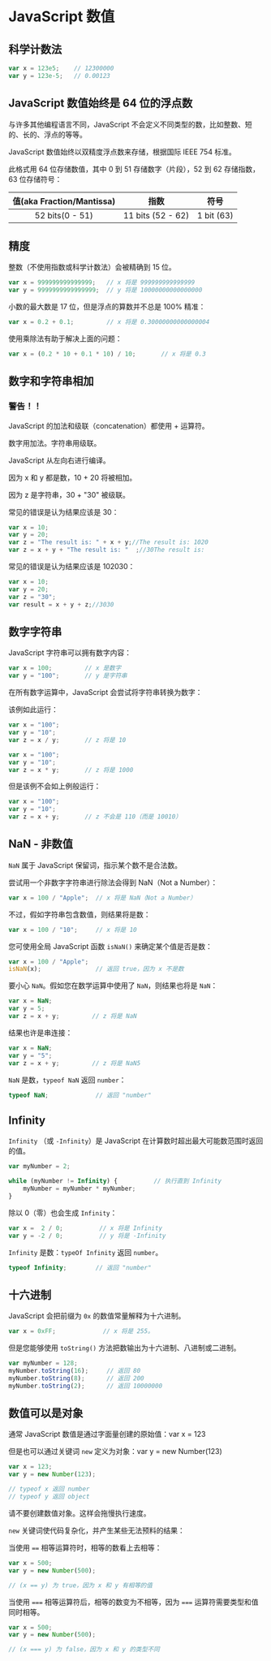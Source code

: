 # JavaScript 数值

## 科学计数法

```js
var x = 123e5;    // 12300000
var y = 123e-5;   // 0.00123
```



## JavaScript 数值始终是 64 位的浮点数

与许多其他编程语言不同，JavaScript 不会定义不同类型的数，比如整数、短的、长的、浮点的等等。

JavaScript 数值始终以双精度浮点数来存储，根据国际 IEEE 754 标准。

此格式用 64 位存储数值，其中 0 到 51 存储数字（片段），52 到 62 存储指数，63 位存储符号：

| 值(aka Fraction/Mantissa) |       指数        |    符号    |
| :-----------------------: | :---------------: | :--------: |
|      52 bits(0 - 51)      | 11 bits (52 - 62) | 1 bit (63) |



## 精度

整数（不使用指数或科学计数法）会被精确到 15 位。

```js
var x = 999999999999999;   // x 将是 999999999999999
var y = 9999999999999999;  // y 将是 10000000000000000
```

小数的最大数是 17 位，但是浮点的算数并不总是 100% 精准：

```js
var x = 0.2 + 0.1;         // x 将是 0.30000000000000004
```

使用乘除法有助于解决上面的问题：

```js
var x = (0.2 * 10 + 0.1 * 10) / 10;       // x 将是 0.3
```



## 数字和字符串相加

### 警告！！

JavaScript 的加法和级联（concatenation）都使用 + 运算符。

数字用加法。字符串用级联。

JavaScript 从左向右进行编译。

因为 x 和 y 都是数，10 + 20 将被相加。

因为 z 是字符串，30 + "30" 被级联。

常见的错误是认为结果应该是 30：

```js
var x = 10;
var y = 20;
var z = "The result is: " + x + y;//The result is: 1020
var z = x + y + "The result is: "  ;//30The result is: 
```

常见的错误是认为结果应该是 102030：

```js
var x = 10;
var y = 20;
var z = "30";
var result = x + y + z;//3030
```



## 数字字符串

JavaScript 字符串可以拥有数字内容：

```js
var x = 100;         // x 是数字
var y = "100";       // y 是字符串
```

在所有数字运算中，JavaScript 会尝试将字符串转换为数字：

该例如此运行：

```js
var x = "100";
var y = "10";
var z = x / y;       // z 将是 10
```

```js
var x = "100";
var y = "10";
var z = x * y;       // z 将是 1000
```

但是该例不会如上例般运行：

```js
var x = "100";
var y = "10";
var z = x + y;       // z 不会是 110（而是 10010）
```



## NaN - 非数值

`NaN` 属于 JavaScript 保留词，指示某个数不是合法数。

尝试用一个非数字字符串进行除法会得到 NaN（Not a Number）：

```js
var x = 100 / "Apple";  // x 将是 NaN（Not a Number）
```

不过，假如字符串包含数值，则结果将是数：

```js
var x = 100 / "10";     // x 将是 10
```

您可使用全局 JavaScript 函数 `isNaN()` 来确定某个值是否是数：

```js
var x = 100 / "Apple";
isNaN(x);               // 返回 true，因为 x 不是数
```

要小心 `NaN`。假如您在数学运算中使用了 `NaN`，则结果也将是 `NaN`：

```js
var x = NaN;
var y = 5;
var z = x + y;         // z 将是 NaN
```

结果也许是串连接：

```js
var x = NaN;
var y = "5";
var z = x + y;         // z 将是 NaN5
```

`NaN` 是数，`typeof NaN` 返回 `number`：

```js
typeof NaN;             // 返回 "number"
```



## Infinity

`Infinity` （或 `-Infinity`）是 JavaScript 在计算数时超出最大可能数范围时返回的值。



```js
var myNumber = 2;

while (myNumber != Infinity) {          // 执行直到 Infinity
    myNumber = myNumber * myNumber;
}
```

除以 0（零）也会生成 `Infinity`：

```js
var x =  2 / 0;          // x 将是 Infinity
var y = -2 / 0;          // y 将是 -Infinity
```

`Infinity` 是数：`typeOf Infinity` 返回 `number`。

```js
typeof Infinity;        // 返回 "number"
```



## 十六进制

JavaScript 会把前缀为 `0x` 的数值常量解释为十六进制。

```js
var x = 0xFF;             // x 将是 255。
```

但是您能够使用 `toString()` 方法把数输出为十六进制、八进制或二进制。

```js
var myNumber = 128;
myNumber.toString(16);     // 返回 80
myNumber.toString(8);      // 返回 200
myNumber.toString(2);      // 返回 10000000
```

## 数值可以是对象

通常 JavaScript 数值是通过字面量创建的原始值：var x = 123

但是也可以通过关键词 `new` 定义为对象：var y = new Number(123)

```js
var x = 123;
var y = new Number(123);

// typeof x 返回 number
// typeof y 返回 object
```

请不要创建数值对象。这样会拖慢执行速度。

`new` 关键词使代码复杂化，并产生某些无法预料的结果：

当使用 `==` 相等运算符时，相等的数看上去相等：

```js
var x = 500;             
var y = new Number(500);

// (x == y) 为 true，因为 x 和 y 有相等的值
```

当使用 `===` 相等运算符后，相等的数变为不相等，因为 `===` 运算符需要类型和值同时相等。

```js
var x = 500;             
var y = new Number(500);

// (x === y) 为 false，因为 x 和 y 的类型不同
```
























